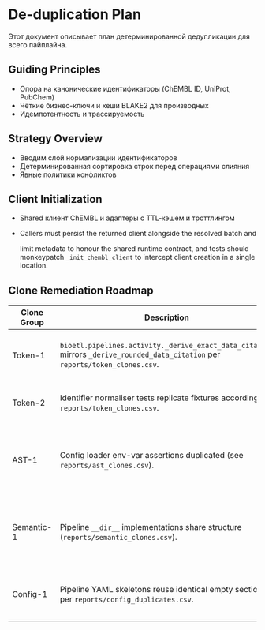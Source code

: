 # De-duplication Plan

Этот документ описывает план детерминированной дедупликации для всего пайплайна.

## Guiding Principles

- Опора на канонические идентификаторы (ChEMBL ID, UniProt, PubChem)
- Чёткие бизнес-ключи и хеши BLAKE2 для производных
- Идемпотентность и трассируемость

## Strategy Overview

- Вводим слой нормализации идентификаторов
- Детерминированная сортировка строк перед операциями слияния
- Явные политики конфликтов

## Client Initialization

- Shared клиент ChEMBL и адаптеры с TTL‑кэшем и троттлингом
- Callers must persist the returned client alongside the resolved batch and

  limit metadata to honour the shared runtime contract, and tests should
  monkeypatch `_init_chembl_client` to intercept client creation in a single
  location.

## Clone Remediation Roadmap

| Clone Group | Description | Planned Action | Risks | Checks | Artifacts |
| --- | --- | --- | --- | --- | --- |
| Token-1 | `bioetl.pipelines.activity._derive_exact_data_citation` mirrors `_derive_rounded_data_citation` per `reports/token_clones.csv`. | Fold both helpers into a parameterised citation formatter to remove duplicated token sequences while preserving branch coverage. | Formatting regressions for edge rounding rules. | Extend `tests/unit/pipelines/test_activity_pipeline.py` to cover both citation paths and rerun `pytest`. | `reports/token_clones.csv`, `artifacts/module_map.json` |
| Token-2 | Identifier normaliser tests replicate fixtures according to `reports/token_clones.csv`. | Consolidate repetitive test cases into parametrised pytest fixtures to centralise canonical identifier expectations. | Reduced readability if parametrisation hides intent. | Validate with `pytest -k normalizer` and snapshot the updated expectation tables. | `reports/token_clones.csv`, `reports/semantic_clones.csv` |
| AST-1 | Config loader env-var assertions duplicated (see `reports/ast_clones.csv`). | Extract shared assertion helper for environment validation within `tests/unit/test_config_loader.py`. | Helper may mask subtly different semantics between API key and header checks. | Add regression tests that simulate missing env vars for both call sites. | `reports/ast_clones.csv`, `artifacts/import_graph.mmd` |
| Semantic-1 | Pipeline `__dir__` implementations share structure (`reports/semantic_clones.csv`). | Replace bespoke `__dir__` overrides with shared mixin that injects deterministic ordering. | Downstream tooling might rely on module-local overrides; ensure mixin export path is stable. | Run `pytest -k pipelines` and confirm lint (`ruff`) stays clean. | `reports/semantic_clones.csv`, `artifacts/module_map.json` |
| Config-1 | Pipeline YAML skeletons reuse identical empty sections per `reports/config_duplicates.csv`. | Extract shared include for blank pipeline sections or document intentional duplication to avoid drift. | YAML anchors/includes must respect existing `!include` semantics. | Render configs via existing loader smoke tests to ensure includes resolve. | `reports/config_duplicates.csv`, `artifacts/module_map.json` |

